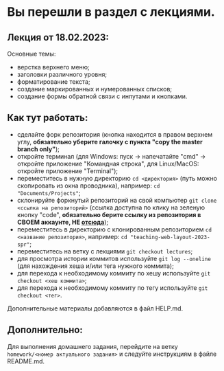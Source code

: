# Вы перешли в раздел с лекциями.

## Лекция от 18.02.2023:

Основные темы:
- верстка верхнего меню;
- заголовки различного уровня;
- форматирование текста;
- создание маркированных и нумерованных списков;
- создание формы обратной связи с инпутами и кнопками.

## Как тут работать:
- сделайте форк репозитория (кнопка находится в правом верхнем углу, **обязательно уберите галочку с пункта "copy the master branch only"**);
- откройте терминал (для Windows: пуск -> напечатайте "cmd" -> откройте приложение "Командная строка", для Linux/MacOS: откройте приложение "Terminal");
- переместитесь в нужную директорию `cd <директория>` (путь можно скопировать из окна проводника), например: `cd "Documents/Projects"`;
- склонируйте форкнутый репозиторий на свой компьютер `git clone <ссылка на репозиторий>` (ссылка доступна по клику на зеленую кнопку "code", **обязательно берите ссылку из репозитория в СВОЕМ аккаунте, НЕ [отсюда](https://github.com/ekertn7/teaching-web-layout-2023-spr)**);
- переместитесь в директорию с клонированным репозиторием `cd <название репозитория>`, например: `cd "teaching-web-layout-2023-spr"`;
- переместитесь на ветку с лекциями `git checkout lectures`;
- для просмотра истории коммитов используйте `git log --oneline` (для нахождения хеша и/или тега нужного коммита);
- для перехода к необходимому коммиту по хешу используйте `git checkout <хеш коммита>`;
- для перехода к необходимому коммиту по тегу используйте `git checkout <тег>`.

Дополнительные материалы добавляются в файл HELP.md.

## Дополнительно:

Для выполнения домашнего задания, перейдите на ветку `homework/<номер актуального задания>` и следуйте инструкциям в файле README.md.
